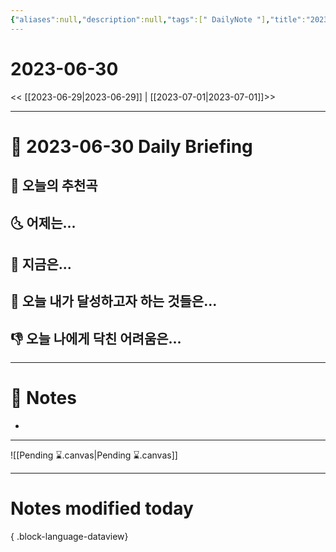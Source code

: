 ```yaml
---
{"aliases":null,"description":null,"tags":[" DailyNote "],"title":"2023-06-30","created":"2023-06-30T07:52:08","updated":"2023-07-15T21:30:20","dg-publish":true,"permalink":"/docs/daily-notes/2023-06-30/","dgPassFrontmatter":true}
---
```



# 2023-06-30

<< [[2023-06-29\|2023-06-29]] | [[2023-07-01\|2023-07-01]]>>

---

# 📅 2023-06-30 Daily Briefing

## 🎵 오늘의 추천곡

## 🌜 어제는...

## 🙌 지금은...

## 🚀 오늘 내가 달성하고자 하는 것들은...

## 👎 오늘 나에게 닥친 어려움은...

---

# 📝 Notes

- 

___

![[Pending ⌛.canvas\|Pending ⌛.canvas]]

---

# Notes modified today


{ .block-language-dataview}
